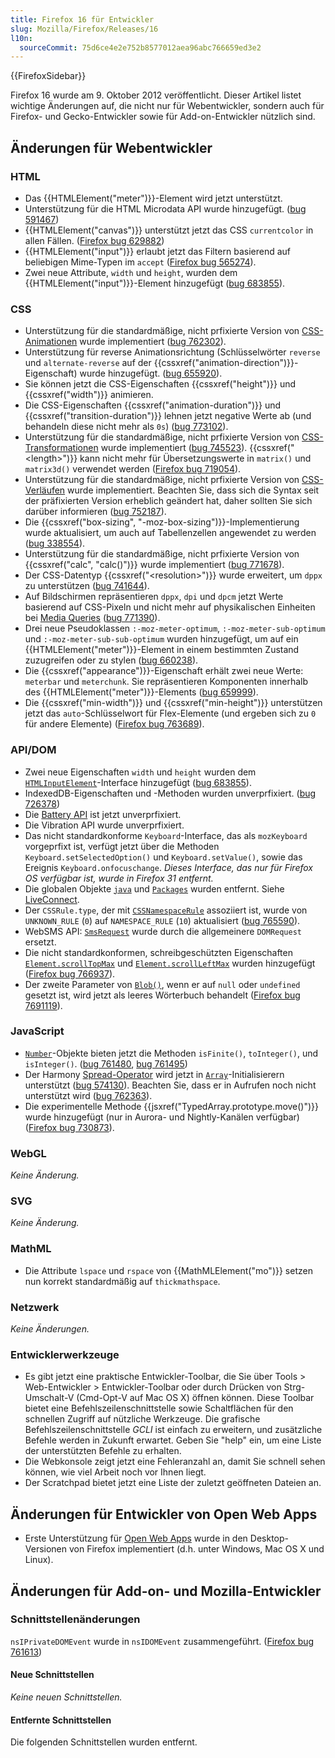 ```yaml
---
title: Firefox 16 für Entwickler
slug: Mozilla/Firefox/Releases/16
l10n:
  sourceCommit: 75d6ce4e2e752b8577012aea96abc766659ed3e2
---
```


{{FirefoxSidebar}}

Firefox 16 wurde am 9. Oktober 2012 veröffentlicht. Dieser Artikel listet wichtige Änderungen auf, die nicht nur für Webentwickler, sondern auch für Firefox- und Gecko-Entwickler sowie für Add-on-Entwickler nützlich sind.

## Änderungen für Webentwickler

### HTML

- Das {{HTMLElement("meter")}}-Element wird jetzt unterstützt.
- Unterstützung für die HTML Microdata API wurde hinzugefügt. ([bug 591467](https://bugzil.la/591467))
- {{HTMLElement("canvas")}} unterstützt jetzt das CSS `currentcolor` in allen Fällen. ([Firefox bug 629882](https://bugzil.la/629882))
- {{HTMLElement("input")}} erlaubt jetzt das Filtern basierend auf beliebigen Mime-Typen im `accept` ([Firefox bug 565274](https://bugzil.la/565274)).
- Zwei neue Attribute, `width` und `height`, wurden dem {{HTMLElement("input")}}-Element hinzugefügt ([bug 683855](https://bugzil.la/683855)).

### CSS

- Unterstützung für die standardmäßige, nicht prfixierte Version von [CSS-Animationen](/de/docs/Web/CSS/CSS_animations/Using_CSS_animations) wurde implementiert ([bug 762302](https://bugzil.la/762302)).
- Unterstützung für reverse Animationsrichtung (Schlüsselwörter `reverse` und `alternate-reverse` auf der {{cssxref("animation-direction")}}-Eigenschaft) wurde hinzugefügt. ([bug 655920](https://bugzil.la/655920)).
- Sie können jetzt die CSS-Eigenschaften {{cssxref("height")}} und {{cssxref("width")}} animieren.
- Die CSS-Eigenschaften {{cssxref("animation-duration")}} und {{cssxref("transition-duration")}} lehnen jetzt negative Werte ab (und behandeln diese nicht mehr als `0s`) ([bug 773102](https://bugzil.la/773102)).
- Unterstützung für die standardmäßige, nicht prfixierte Version von [CSS-Transformationen](/de/docs/Web/CSS/CSS_transforms/Using_CSS_transforms) wurde implementiert ([bug 745523](https://bugzil.la/745523)). {{cssxref("&lt;length&gt;")}} kann nicht mehr für Übersetzungswerte in `matrix()` und `matrix3d()` verwendet werden ([Firefox bug 719054](https://bugzil.la/719054)).
- Unterstützung für die standardmäßige, nicht prfixierte Version von [CSS-Verläufen](/de/docs/Web/CSS/CSS_images/Using_CSS_gradients) wurde implementiert. Beachten Sie, dass sich die Syntax seit der präfixierten Version erheblich geändert hat, daher sollten Sie sich darüber informieren ([bug 752187](https://bugzil.la/752187)).
- Die {{cssxref("box-sizing", "-moz-box-sizing")}}-Implementierung wurde aktualisiert, um auch auf Tabellenzellen angewendet zu werden ([bug 338554](https://bugzil.la/338554)).
- Unterstützung für die standardmäßige, nicht prfixierte Version von {{cssxref("calc", "calc()")}} wurde implementiert ([bug 771678](https://bugzil.la/771678)).
- Der CSS-Datentyp {{cssxref("&lt;resolution&gt;")}} wurde erweitert, um `dppx` zu unterstützen ([bug 741644](https://bugzil.la/741644)).
- Auf Bildschirmen repräsentieren `dppx`, `dpi` und `dpcm` jetzt Werte basierend auf CSS-Pixeln und nicht mehr auf physikalischen Einheiten bei [Media Queries](/de/docs/Web/CSS/CSS_media_queries/Using_media_queries) ([bug 771390](https://bugzil.la/771390)).
- Drei neue Pseudoklassen `:-moz-meter-optimum`, `:-moz-meter-sub-optimum` und `:-moz-meter-sub-sub-optimum` wurden hinzugefügt, um auf ein {{HTMLElement("meter")}}-Element in einem bestimmten Zustand zuzugreifen oder zu stylen ([bug 660238](https://bugzil.la/660238)).
- Die {{cssxref("appearance")}}-Eigenschaft erhält zwei neue Werte: `meterbar` und `meterchunk`. Sie repräsentieren Komponenten innerhalb des {{HTMLElement("meter")}}-Elements ([bug 659999](https://bugzil.la/659999)).
- Die {{cssxref("min-width")}} und {{cssxref("min-height")}} unterstützen jetzt das `auto`-Schlüsselwort für Flex-Elemente (und ergeben sich zu `0` für andere Elemente) ([Firefox bug 763689](https://bugzil.la/763689)).

### API/DOM

- Zwei neue Eigenschaften `width` und `height` wurden dem [`HTMLInputElement`](/de/docs/Web/API/HTMLInputElement)-Interface hinzugefügt ([bug 683855](https://bugzil.la/683855)).
- IndexedDB-Eigenschaften und -Methoden wurden unverprfixiert. ([bug 726378](https://bugzil.la/726378))
- Die [Battery API](/de/docs/Web/API/Navigator/getBattery) ist jetzt unverprfixiert.
- Die Vibration API wurde unverprfixiert.
- Das nicht standardkonforme `Keyboard`-Interface, das als `mozKeyboard` vorgeprfixt ist, verfügt jetzt über die Methoden `Keyboard.setSelectedOption()` und `Keyboard.setValue()`, sowie das Ereignis `Keyboard.onfocuschange`. _Dieses Interface, das nur für Firefox OS verfügbar ist, wurde in Firefox 31 entfernt._
- Die globalen Objekte [`java`](/de/docs/LiveConnect_Reference/java) und [`Packages`](/de/docs/LiveConnect_Reference/Packages) wurden entfernt. Siehe [LiveConnect](/de/docs/LiveConnect).
- Der `CSSRule.type`, der mit [`CSSNamespaceRule`](/de/docs/Web/API/CSSNamespaceRule) assoziiert ist, wurde von `UNKNOWN_RULE` (`0`) auf `NAMESPACE_RULE` (`10`) aktualisiert ([bug 765590](https://bugzil.la/765590)).
- WebSMS API: [`SmsRequest`](/de/docs/Web/API/SmsRequest) wurde durch die allgemeinere `DOMRequest` ersetzt.
- Die nicht standardkonformen, schreibgeschützten Eigenschaften [`Element.scrollTopMax`](/de/docs/Web/API/Element/scrollTopMax) und [`Element.scrollLeftMax`](/de/docs/Web/API/Element/scrollLeftMax) wurden hinzugefügt ([Firefox bug 766937](https://bugzil.la/766937)).
- Der zweite Parameter von [`Blob()`](/de/docs/Web/API/Blob/blob), wenn er auf `null` oder `undefined` gesetzt ist, wird jetzt als leeres Wörterbuch behandelt ([Firefox bug 7691119](https://bugzil.la/7691119)).

### JavaScript

- [`Number`](/de/docs/Web/JavaScript/Reference/Global_Objects/Number)-Objekte bieten jetzt die Methoden `isFinite()`, `toInteger()`, und `isInteger()`. ([bug 761480](https://bugzil.la/761480), [bug 761495](https://bugzil.la/761495))
- Der Harmony [Spread-Operator](https://web.archive.org/web/20161222114355/http://wiki.ecmascript.org/doku.php?id=harmony:spread) wird jetzt in [`Array`](/de/docs/Web/JavaScript/Reference/Global_Objects/Array)-Initialisierern unterstützt ([bug 574130](https://bugzil.la/574130)). Beachten Sie, dass er in Aufrufen noch nicht unterstützt wird ([bug 762363](https://bugzil.la/762363)).
- Die experimentelle Methode {{jsxref("TypedArray.prototype.move()")}} wurde hinzugefügt (nur in Aurora- und Nightly-Kanälen verfügbar) ([Firefox bug 730873](https://bugzil.la/730873)).

### WebGL

_Keine Änderung._

### SVG

_Keine Änderung._

### MathML

- Die Attribute `lspace` und `rspace` von {{MathMLElement("mo")}} setzen nun korrekt standardmäßig auf `thickmathspace`.

### Netzwerk

_Keine Änderungen._

### Entwicklerwerkzeuge

- Es gibt jetzt eine praktische Entwickler-Toolbar, die Sie über Tools > Web-Entwickler > Entwickler-Toolbar oder durch Drücken von Strg-Umschalt-V (Cmd-Opt-V auf Mac OS X) öffnen können. Diese Toolbar bietet eine Befehlszeilenschnittstelle sowie Schaltflächen für den schnellen Zugriff auf nützliche Werkzeuge. Die grafische Befehlszeilenschnittstelle _GCLI_ ist einfach zu erweitern, und zusätzliche Befehle werden in Zukunft erwartet. Geben Sie "help" ein, um eine Liste der unterstützten Befehle zu erhalten.
- Die Webkonsole zeigt jetzt eine Fehleranzahl an, damit Sie schnell sehen können, wie viel Arbeit noch vor Ihnen liegt.
- Der Scratchpad bietet jetzt eine Liste der zuletzt geöffneten Dateien an.

## Änderungen für Entwickler von Open Web Apps

- Erste Unterstützung für [Open Web Apps](/de/docs/Web/Apps/Getting_Started) wurde in den Desktop-Versionen von Firefox implementiert (d.h. unter Windows, Mac OS X und Linux).

## Änderungen für Add-on- und Mozilla-Entwickler

### Schnittstellenänderungen

`nsIPrivateDOMEvent` wurde in `nsIDOMEvent` zusammengeführt. ([Firefox bug 761613](https://bugzil.la/761613))

#### Neue Schnittstellen

_Keine neuen Schnittstellen._

#### Entfernte Schnittstellen

Die folgenden Schnittstellen wurden entfernt.
